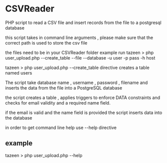 # CSVReader
PHP script to read a CSV file and insert records from the file to a postgresql database

this script takes in command line arguments , please make sure that the correct path is used to store the csv file 

the files need to be in your CSVReader folder
example run
tazeen > php user_upload.php --create_table --file <filename> --database <databasename> -u user -p pass -h host
 
 tazeen > php user_upload.php --create_table directive creates a table named users

The script take database name , username , password , filename and inserts the data from the file into a PostgreSQL database

the script creates a table , applies triggers to enforce DATA constraints and checks for email validity and a required name field.

if the email is valid and the name field is provided the script inserts data into the database

in order to get command line help use --help directive

example 
--------
tazeen > php user_upload.php --help

